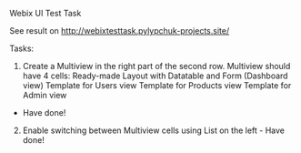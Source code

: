 Webix UI Test Task

See result on http://webixtesttask.pylypchuk-projects.site/

Tasks:
1) Create a Multiview in the right part of the second row. Multiview should have 4 cells:
      Ready-made Layout with Datatable and Form (Dashboard view)
      Template for Users view
      Template for Products view
      Template for Admin view
- Have done!

2) Enable switching between Multiview cells using List on the left - Have done!
